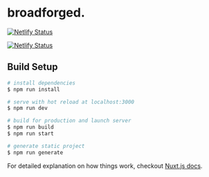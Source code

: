 # broadforged.

[![Netlify Status](https://api.netlify.com/api/v1/badges/a14155ee-cd38-4b9a-a03a-a3d940a2e0e6/deploy-status)](https://app.netlify.com/sites/lucid-turing-1a338f/deploys)

[![Netlify Status](https://api.netlify.com/api/v1/badges/41bfbf24-d3e2-4d02-a294-b6b262581f46/deploy-status)](https://app.netlify.com/sites/eager-torvalds-ade864/deploys)

> 

## Build Setup

``` bash
# install dependencies
$ npm run install

# serve with hot reload at localhost:3000
$ npm run dev

# build for production and launch server
$ npm run build
$ npm run start

# generate static project
$ npm run generate
```

For detailed explanation on how things work, checkout [Nuxt.js docs](https://nuxtjs.org).
